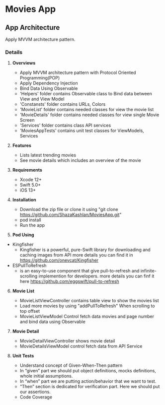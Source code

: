 # Movies App

## App Architecture

Apply MVVM architecture pattern.

### Details

1.  **Overviews**

    - Apply MVVM architecture pattern with Protocol Oriented Programming(POP)
    - Apply Dependency Injection
    - Bind Data Using Observable
    - 'Helpers' folder contains Observable class to Bind data between View and View Model
    - 'Constansts' folder contains URLs, Colors
    - 'MovieList' folder contains needed classes for view the movie list
    - 'MovieDetails' folder contains needed classes for view single Movie Screen
    - 'Services' folder contains class API services
    - 'MoviesAppTests' contains unit test classes for ViewModels, Services

2.  **Features**

    - Lists latest trending movies
    - See movie details which includes an overview of the movie

3.  **Requirements**

    - Xcode 12+
    - Swift 5.0+
    - iOS 13+

4.  **Installation**

    - Download the zip file or clone it using "git clone https://github.com/ShazaKashlan/MoviesApp.git"
    - pod install
    - Run the app

5.  **Pod Using**

- Kingfisher
  - Kingfisher is a powerful, pure-Swift library for downloading and caching images from API more details you can find it in
    https://github.com/onevcat/Kingfisher
- ESPullToRefresh
  - is an easy-to-use component that give pull-to-refresh and infinite-scrolling implemention for developers. more details you can finf it here https://github.com/eggswift/pull-to-refresh

6.  **Movie List**

    - MovieListViewController contains table view to show the movies list
    - Load more movies by using "addPullToRefresh" When scrolling to top offset
    - MovieListViewModel Control fetch data movies and page number and bind data using Observable

7.  **Movie Detail**

    - MovieDetailViewController shows movie detail
    - MovieDetailsViewModel control fetch data from API Service

8.  **Unit Tests**
    - Understand concept of Given-When-Then pattern
    - In “given” part we should put object definitions, mocks definitions, whole initial assumptions.
    - In “when” part we are putting action/behavior that we want to test.
    - “Then” section is dedicated for verification part. Here we should put our assertions.
    - Code Coverage

